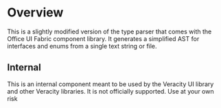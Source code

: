 # Overview
This is a slightly modified version of the type parser that comes with the Office UI Fabric component library. It generates a simplified AST for interfaces and enums from a single text string or file.

## Internal
This is an internal component meant to be used by the Veracity UI library and other Veracity libraries. It is not officially supported. Use at your own risk